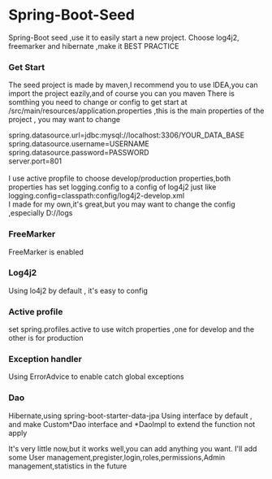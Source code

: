 # Spring-Boot-Seed
Spring-Boot seed ,use it to easily start a new project. Choose log4j2, freemarker and hibernate ,make it BEST PRACTICE

### Get Start
The seed project is made by maven,I recommend you to use IDEA,you can import the project eazily,and of course you can you maven
There is somthing you need to change or config to get start
at /src/main/resources/application.properties ,this is the main properties of the project , you may want to change

spring.datasource.url=jdbc:mysql://localhost:3306/YOUR_DATA_BASE </br>
spring.datasource.username=USERNAME </br>
spring.datasource.password=PASSWORD </br>
server.port=801 </br>
</br>
I use active propfile to choose develop/production properties,both properties has set logging.config to a config of log4j2 just like
    logging.config=classpath:config/log4j2-develop.xml
</br>
I made for my own,it's great,but you may want to change the config ,especially 
    <Property name="LOG_HOME">D://logs</Property>



### FreeMarker
FreeMarker is enabled

### Log4j2
Using lo4j2 by default , it's easy to config

### Active profile
set spring.profiles.active to use witch properties ,one for develop and the other is for production

### Exception handler
Using ErrorAdvice to enable catch global exceptions

### Dao
Hibernate,using spring-boot-starter-data-jpa
Using interface by default , and make Custom*Dao interface and *DaoImpl to extend the function not apply

    
It's very little now,but it works well,you can add anything you want.
I'll add some User management,pregister,login,roles,permissions,Admin management,statistics in the future 
